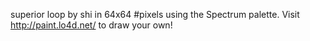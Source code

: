 superior loop by shi in 64x64 #pixels using the Spectrum palette. Visit http://paint.lo4d.net/ to draw your own! 